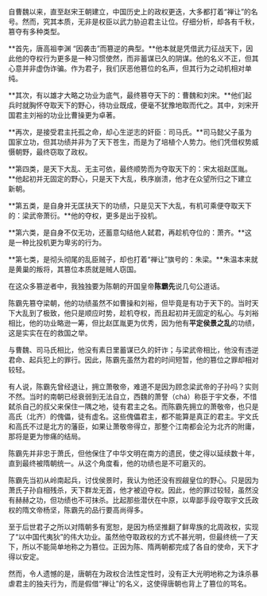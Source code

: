 

自曹魏以来，直至赵宋王朝建立，中国历史上的政权更迭，大多都打着“禅让”的名号。然而，究其本质，无非是权臣以武力胁迫君主让位。仔细分析，却各有千秋，篡夺有多种类型。

**首先，唐高祖李渊 “因袭击”而篡逆的典型。**他本就是凭借武力征战天下，因此他的夺权行为更多是一种习惯使然，而非蓄谋已久的阴谋。他的名义不正，但其心意并非虚伪诈骗。作为君子，我们厌恶他篡位的名声，但其行为之动机相对单纯。

**其次，有以雄才大略之功业为底气，最终篡夺天下的：曹魏和刘宋。**他们起兵时就胸怀夺取天下的野心，待功业既成，便毫不犹豫地取而代之。其中，刘宋开国君主刘裕的功业比曹操更为卓著。

**再次，是接受君主托孤之命，却心生逆志的奸臣：司马氏。**司马懿父子虽为国家立功，但其功绩并非为了天下苍生，而是为了培植个人势力。他们凭借权势威慑朝野，最终窃取了政权。

**第四类，是天下大乱、无主可依，最终顺势而为夺取天下的：宋太祖赵匡胤。**他起初并无固定的野心，只是天下大乱，秩序崩溃，他才在众望所归之下建立新朝。

**第五类，是自身并无匡扶天下的功绩，只是见天下大乱，有机可乘便夺取天下的：梁武帝萧衍。**他的夺权，更多是出于投机。

**第六类，是自身不仅无功，还蓄意勾结他人弑君，再趁机夺位的：萧齐。**这是一种比投机更为卑劣的行为。

**第七类，是彻头彻尾的乱臣贼子，却也打着“禅让”旗号的：朱梁。**朱温本来就是黄巢的叛将，其篡位本质就是贼人窃国。


在这众多篡逆者中，我独独要为陈朝的开国皇帝**陈霸先**说几句公道话。

陈霸先篡夺梁朝，他的功绩虽然不如曹操和刘裕，但毕竟是有功于天下的。当时天下大乱到了极致，他只是顺应时势，趁机夺权，而且起初并无固定的私心。与刘裕相比，他的功业略逊一筹，但比赵匡胤更为优秀，因为他有**平定侯景之乱**的功绩，这是实实在在的救国之举。

与曹魏、司马氏相比，他没有素日里蓄谋已久的奸诈；与梁武帝相比，他没有违逆君命、起兵犯上的罪行。因此，陈霸先虽然为君的时间短暂，他的篡位之罪却相对较轻。

有人说，陈霸先曾经退让，拥立萧敬帝，难道不是因为顾念梁武帝的子孙吗？实则不然。当时的南朝已经衰弱到无法自立，西魏的萧詧（chá）称臣于宇文泰，不惜弑杀自己的叔父来保住一隅之地，徒有君主之名。而陈霸先拥立的萧敬帝，也只是高氏（北齐）的傀儡，徒有虚名。这些傀儡君主，都不能算是真正的君主。宇文氏和高氏不过是北方的藩臣，如果让萧敬帝得立，那整个江南都会沦为北齐的附庸，那将是更为惨痛的结局。

陈霸先并非忠于萧氏，但他保住了中华文明在南方的遗民，使之得以延续数十年，直到最终被隋朝统一。从这个角度看，他的功绩也是不可磨灭的。



陈霸先当初从岭南起兵，讨伐侯景时，我认为他还没有觊觎皇位的野心。只是因为萧氏子孙自相残杀，天下群龙无首，他才被迫夺权。因此，他的罪过较轻，虽然没有赫赫之功，但功绩也不可抹杀。比起那些潜伏在中原，以卑鄙手段夺取宇文氏政权的隋文帝杨坚，陈霸先的品行要高尚得多。

至于后世君子之所以对隋朝多有宽恕，是因为杨坚推翻了鲜卑族的北周政权，实现了“以中国代夷狄”的伟大功业。虽然他夺取政权的方式不甚光明，但最终统一了天下，所以不能简单地称之为篡位。正因为陈、隋两朝都完成了各自的使命，天下才得以安定。

然而，令人遗憾的是，唐朝在为政权合法性定性时，没有正大光明地称之为诛杀暴虐君主的独夫行为，而是假借“禅让”的名义，这使得唐朝也背上了篡位的骂名。
